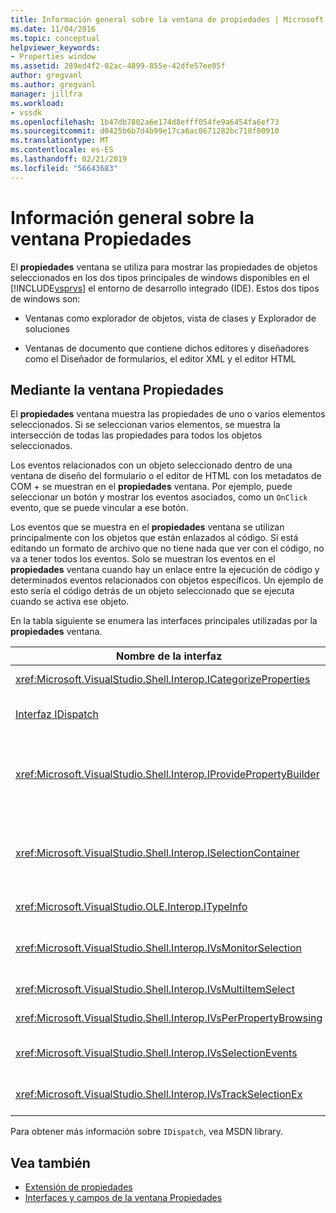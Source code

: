 ```yaml
---
title: Información general sobre la ventana de propiedades | Microsoft Docs
ms.date: 11/04/2016
ms.topic: conceptual
helpviewer_keywords:
- Properties window
ms.assetid: 289ed4f2-02ac-4899-855e-42dfe57ee05f
author: gregvanl
ms.author: gregvanl
manager: jillfra
ms.workload:
- vssdk
ms.openlocfilehash: 1b47db7802a6e174d8efff054fe9a6454fa6ef73
ms.sourcegitcommit: d0425b6b7d4b99e17ca6ac0671282bc718f80910
ms.translationtype: MT
ms.contentlocale: es-ES
ms.lasthandoff: 02/21/2019
ms.locfileid: "56643683"
---
```

# <a name="properties-window-overview"></a>Información general sobre la ventana Propiedades
El **propiedades** ventana se utiliza para mostrar las propiedades de objetos seleccionados en los dos tipos principales de windows disponibles en el [!INCLUDE[vsprvs](../../code-quality/includes/vsprvs_md.md)] el entorno de desarrollo integrado (IDE). Estos dos tipos de windows son:

-   Ventanas como explorador de objetos, vista de clases y Explorador de soluciones

-   Ventanas de documento que contiene dichos editores y diseñadores como el Diseñador de formularios, el editor XML y el editor HTML

## <a name="using-the-properties-window"></a>Mediante la ventana Propiedades
 El **propiedades** ventana muestra las propiedades de uno o varios elementos seleccionados. Si se seleccionan varios elementos, se muestra la intersección de todas las propiedades para todos los objetos seleccionados.

 Los eventos relacionados con un objeto seleccionado dentro de una ventana de diseño del formulario o el editor de HTML con los metadatos de COM + se muestran en el **propiedades** ventana. Por ejemplo, puede seleccionar un botón y mostrar los eventos asociados, como un `OnClick` evento, que se puede vincular a ese botón.

 Los eventos que se muestra en el **propiedades** ventana se utilizan principalmente con los objetos que están enlazados al código. Si está editando un formato de archivo que no tiene nada que ver con el código, no va a tener todos los eventos. Solo se muestran los eventos en el **propiedades** ventana cuando hay un enlace entre la ejecución de código y determinados eventos relacionados con objetos específicos. Un ejemplo de esto sería el código detrás de un objeto seleccionado que se ejecuta cuando se activa ese objeto.

 En la tabla siguiente se enumera las interfaces principales utilizadas por la **propiedades** ventana.

|Nombre de la interfaz|Descripción|
|--------------------|-----------------|
|<xref:Microsoft.VisualStudio.Shell.Interop.ICategorizeProperties>|Proporciona una lista de categorías a la **propiedades** ventana y cada propiedad se asigna a una categoría.|
|[Interfaz IDispatch](/previous-versions/windows/desktop/api/oaidl/nn-oaidl-idispatch)|Expone métodos y propiedades a la programación de herramientas y otras aplicaciones que admiten la automatización de un objeto.|
|<xref:Microsoft.VisualStudio.Shell.Interop.IProvidePropertyBuilder>|Proporciona los botones de puntos suspensivos (...) llamados *generadores* que abrir ventanas de cuadro de diálogo modal implementados por el propio objeto. Se usa cuando un valor no es fácilmente escrito por el usuario en un campo de texto. Por ejemplo, podría utilizarse para abrir un selector de color que determina el valor RGB para usted.|
|<xref:Microsoft.VisualStudio.Shell.Interop.ISelectionContainer>|Proporciona acceso a objetos que se usa para actualizar la información mostrada en el **propiedades** ventana. <xref:Microsoft.VisualStudio.Shell.Interop.ISelectionContainer> se implementa mediante paquetes VSPackage para cada ventana que contiene objetos seleccionables con las propiedades relacionadas que se mostrará.|
|<xref:Microsoft.VisualStudio.OLE.Interop.ITypeInfo>|Proporciona información sobre el tipo de un objeto como métodos de una interfaz y los campos de una estructura.|
|<xref:Microsoft.VisualStudio.Shell.Interop.IVsMonitorSelection>|Habilita a VSPackages para recibir una notificación de eventos de selección y recuperar información acerca de la jerarquía del proyecto actual, elemento, el valor de elemento y el contexto de interfaz de usuario de comandos.|
|<xref:Microsoft.VisualStudio.Shell.Interop.IVsMultiItemSelect>|Proporciona el entorno con acceso a las selecciones múltiples.|
|<xref:Microsoft.VisualStudio.Shell.Interop.IVsPerPropertyBrowsing>|Usar para proporcionar nombres localizados en algunas propiedades mostradas en la **propiedades** ventana.|
|<xref:Microsoft.VisualStudio.Shell.Interop.IVsSelectionEvents>|Notifica a los VSPackages registrados de los cambios en la selección actual, el valor del elemento o el contexto de interfaz de usuario de comandos.|
|<xref:Microsoft.VisualStudio.Shell.Interop.IVsTrackSelectionEx>|Notifica al entorno de un cambio en la selección actual y proporciona acceso a la jerarquía y elemento de información relacionada con la nueva selección.|

 Para obtener más información sobre `IDispatch`, vea MSDN library.

## <a name="see-also"></a>Vea también
- [Extensión de propiedades](../../extensibility/internals/extending-properties.md)
- [Interfaces y campos de la ventana Propiedades](../../extensibility/internals/properties-window-fields-and-interfaces.md)